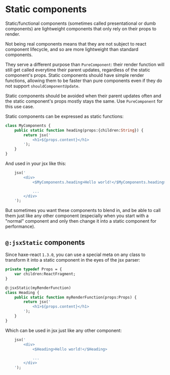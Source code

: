 # Static components

Static/functional components (sometimes called presentational or dumb
components) are lightweight components that only rely on their props to render.

Not being real components means that they are not subject to react component
lifecycle, and so are more lightweight than standard components.

They serve a different purpose than `PureComponent`: their render function will
still get called everytime their parent updates, regardless of the static
component's props. Static components should have simple render functions,
allowing them to be faster than pure components even if they do not support
`shouldComponentUpdate`.

Static components should be avoided when their parent updates often and the
static component's props mostly stays the same. Use `PureComponent` for this use
case.

Static components can be expressed as static functions:
```haxe
class MyComponents {
	public static function heading(props:{children:String}) {
		return jsx('
			<h1>${props.content}</h1>
		');
	}
}
```

And used in your jsx like this:
```haxe
	jsx('
		<div>
			<$MyComponents.heading>Hello world!</$MyComponents.heading>

			...
		</div>
	');
```

But sometimes you want these components to blend in, and be able to call them
just like any other component (especially when you start with a "normal"
component and only then change it into a static component for performance).

## `@:jsxStatic` components

Since haxe-react `1.3.0`, you can use a special meta on any class to transform
it into a static component in the eyes of the jsx parser:

```haxe
private typedef Props = {
	var children:ReactFragment;
}

@:jsxStatic(myRenderFunction)
class Heading {
	public static function myRenderFunction(props:Props) {
		return jsx('
			<h1>${props.content}</h1>
		');
	}
}
```

Which can be used in jsx just like any other component:
```haxe
	jsx('
		<div>
			<$Heading>Hello world!</$Heading>

			...
		</div>
	');
```

